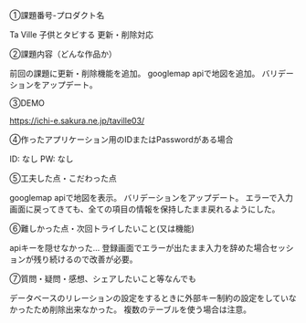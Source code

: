 ①課題番号-プロダクト名

Ta Ville 子供とタビする 更新・削除対応

②課題内容（どんな作品か）

前回の課題に更新・削除機能を追加。
googlemap apiで地図を追加。
バリデーションをアップデート。

③DEMO

https://ichi-e.sakura.ne.jp/taville03/

④作ったアプリケーション用のIDまたはPasswordがある場合

ID: なし
PW: なし

⑤工夫した点・こだわった点

googlemap apiで地図を表示。
バリデーションをアップデート。
エラーで入力画面に戻ってきても、全ての項目の情報を保持したまま戻れるようにした。

⑥難しかった点・次回トライしたいこと(又は機能)

apiキーを隠せなかった…
登録画面でエラーが出たまま入力を辞めた場合セッションが残り続けるので改善が必要。

⑦質問・疑問・感想、シェアしたいこと等なんでも

データベースのリレーションの設定をするときに外部キー制約の設定をしていなかったため削除出来なかった。
複数のテーブルを使う場合は注意。